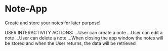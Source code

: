 # Note-App
Create and store your notes for later purpose!

USER INTERACTIVITY ACTIONS:
...User can create a note
...User can edit a note
...User can delete a note
...When closing the app window the notes will be stored and when the User returns, the data will be retrieved

